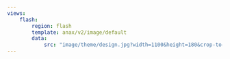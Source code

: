 ```yaml
---
views:
    flash:
        region: flash
        template: anax/v2/image/default
        data:
            src: "image/theme/design.jpg?width=1100&height=180&crop-to-fit&area=0,0,30,0"
---
```

